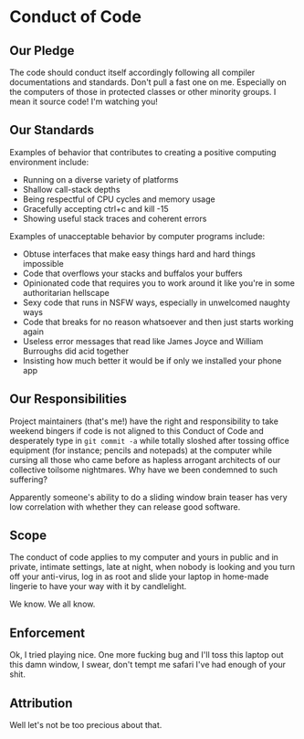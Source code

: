 # Conduct of Code

## Our Pledge

The code should conduct itself accordingly following all compiler documentations and standards. 
Don't pull a fast one on me.  Especially on the computers of those in protected classes or 
other minority groups. I mean it source code! I'm watching you!

## Our Standards

Examples of behavior that contributes to creating a positive computing environment
include:

* Running on a diverse variety of platforms
* Shallow call-stack depths
* Being respectful of CPU cycles and memory usage
* Gracefully accepting ctrl+c and kill -15
* Showing useful stack traces and coherent errors

Examples of unacceptable behavior by computer programs include:

* Obtuse interfaces that make easy things hard and hard things impossible
* Code that overflows your stacks and buffalos your buffers
* Opinionated code that requires you to work around it like you're in some authoritarian hellscape
* Sexy code that runs in NSFW ways, especially in unwelcomed naughty ways
* Code that breaks for no reason whatsoever and then just starts working again
* Useless error messages that read like James Joyce and William Burroughs did acid together
* Insisting how much better it would be if only we installed your phone app

## Our Responsibilities

Project maintainers (that's me!) have the right and responsibility to take weekend bingers 
if code is not aligned to this Conduct of Code and desperately type in `git commit -a` 
while totally sloshed after tossing office equipment (for instance; pencils and notepads) 
at the computer while cursing all those who came before as hapless arrogant architects 
of our collective toilsome nightmares. Why have we been condemned to such suffering? 

Apparently someone's ability to do a sliding window brain teaser has very low correlation with
whether they can release good software. 

## Scope

The conduct of code applies to my computer and yours in public and in private, intimate settings, 
late at night, when nobody is looking and you turn off your anti-virus, log in as root and slide 
your laptop in home-made lingerie to have your way with it by candlelight. 

We know. We all know.

## Enforcement

Ok, I tried playing nice. One more fucking bug and I'll toss this laptop out this damn window, 
I swear, don't tempt me safari I've had enough of your shit. 

## Attribution

Well let's not be too precious about that. 

